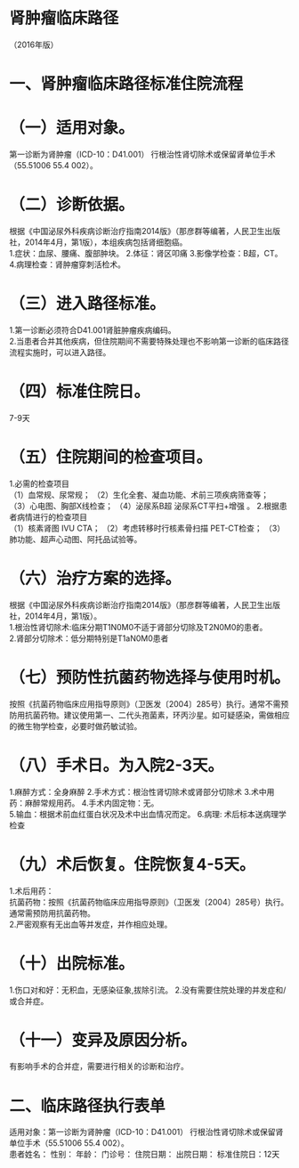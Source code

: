 # 肾肿瘤临床路径  
（2016年版）  
# 一、肾肿瘤临床路径标准住院流程  
# （一）适用对象。  
第一诊断为肾肿瘤（ICD-10：D41.001） 行根治性肾切除术或保留肾单位手术（55.51006   55.4 002）。  
# （二）诊断依据。  
根据《中国泌尿外科疾病诊断治疗指南2014版》（那彦群等编著，人民卫生出版社，2014年4月，第1版），本组疾病包括肾细胞癌。  
1.症状：血尿、腰痛、腹部肿块。  2.体征：肾区叩痛    3.影像学检查：B超，CT。 4.病理检查：肾肿瘤穿刺活检术。  
# （三）进入路径标准。  
1.第一诊断必须符合D41.001肾脏肿瘤疾病编码。  
2.当患者合并其他疾病，但住院期间不需要特殊处理也不影响第一诊断的临床路径流程实施时，可以进入路径。  
# （四）标准住院日。  
7-9天  
# （五）住院期间的检查项目。  
1.必需的检查项目  
（1）血常规、尿常规； （2）生化全套、凝血功能、术前三项疾病筛查等；  
（3）心电图、胸部X线检查； （4）泌尿系B超 泌尿系CT平扫$+$增强 。 2.根据患者病情进行的检查项目  
（1）核素肾图  IVU  CTA； （2）考虑转移时行核素骨扫描  PET-CT检查； （3）肺功能、超声心动图、阿托品试验等。  
# （六）治疗方案的选择。  
根据《中国泌尿外科疾病诊断治疗指南2014版》（那彦群等编著，人民卫生出版社，2014年4月，第1版）。  
1.根治性肾切除术:临床分期T1N0M0不适于肾部分切除及T2N0M0的患者。  
2.肾部分切除术：低分期特别是T1aN0M0患者  
# （七）预防性抗菌药物选择与使用时机。  
按照《抗菌药物临床应用指导原则》（卫医发〔2004〕285号）执行。通常不需预防用抗菌药物。建议使用第一、二代头孢菌素，环丙沙星。如可疑感染，需做相应的微生物学检查，必要时做药敏试验。  
# （八）手术日。为入院2-3天。  
1.麻醉方式：全身麻醉 2.手术方式：根治性肾切除术或肾部分切除术 3.术中用药：麻醉常规用药。 4.手术内固定物：无。  
5.输血：根据术前血红蛋白状况及术中出血情况而定。 6.病理: 术后标本送病理学检查  
# （九）术后恢复。住院恢复4-5天。  
1.术后用药：  
抗菌药物：按照《抗菌药物临床应用指导原则》（卫医发〔2004〕285号）执行。通常需预防用抗菌药物。  
2.严密观察有无出血等并发症，并作相应处理。  
# （十）出院标准。  
1.伤口对和好：无积血，无感染征象,拔除引流。   2.没有需要住院处理的并发症和/或合并症。  
# （十一）变异及原因分析。  
有影响手术的合并症，需要进行相关的诊断和治疗。  
# 二、临床路径执行表单  
适用对象：第一诊断为肾肿瘤（ICD-10：D41.001） 行根治性肾切除术或保留肾单位手术（55.51006   55.4 002）。  
患者姓名：  性别：  年龄： 门诊号：  住院日期：  出院日期： 标准住院日：12天  
